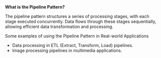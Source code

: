 
**What is the Pipeline Pattern?**

The pipeline pattern structures a series of processing stages, with each stage executed concurrently. Data flows through these stages sequentially, allowing efficient data transformation and processing.

Some examples of using the Pipeline Pattern in Real-world Applications

* Data processing in ETL (Extract, Transform, Load) pipelines.
* Image processing pipelines in multimedia applications.
